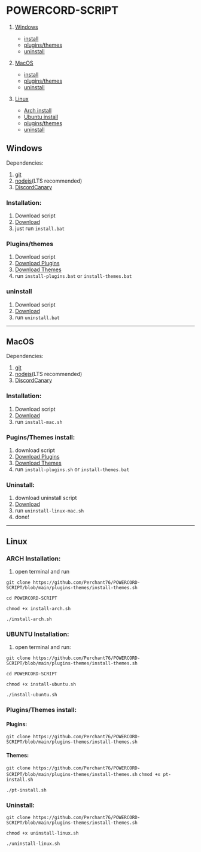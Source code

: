 # POWERCORD-SCRIPT
1. [Windows](https://github.com/Perchant76/POWERCORD-SCRIPT#windows)
    - [install](https://github.com/Perchant76/POWERCORD-SCRIPT#installation)
    - [plugins/themes](https://github.com/Perchant76/POWERCORD-SCRIPT#pluginsthemes)
    - [uninstall](https://github.com/Perchant76/POWERCORD-SCRIPT#uninstall) 
2. [MacOS](https://github.com/Perchant76/POWERCORD-SCRIPT#macos)
    - [install](https://github.com/Perchant76/POWERCORD-SCRIPT#installation-1)
    - [plugins/themes](https://github.com/Perchant76/POWERCORD-SCRIPT#pluginsthemes-install)
    - [uninstall](https://github.com/Perchant76/POWERCORD-SCRIPT#uninstall-1)

3. [Linux]()
    - [Arch install](https://github.com/Perchant76/POWERCORD-SCRIPT#arch-installation)
    - [Ubuntu install](https://github.com/Perchant76/POWERCORD-SCRIPT#ubuntu-installation)
    - [plugins/themes](https://github.com/Perchant76/POWERCORD-SCRIPT#pluginsthemes-install)
    - [uninstall](https://github.com/Perchant76/POWERCORD-SCRIPT#uninstall-1)
## Windows
Dependencies:
1. [git](https://git-scm.com/downloads)
2. [nodejs](https://nodejs.org)(LTS recommended)
3. [DiscordCanary](https://discord.com/api/download/canary?platform=win)

### Installation:
1. Download script
2. [Download](https://github.com/Perchant76/POWERCORD-SCRIPT/releases/download/win/install-win.bat)
2. just run `install.bat`

### Plugins/themes
1. Download script
2. [Download Plugins](https://github.com/Perchant76/POWERCORD-SCRIPT/releases/download/win/install-plugins.bat)
3. [Download Themes](https://github.com/Perchant76/POWERCORD-SCRIPT/releases/download/win/install-themes.bat)
4. run `install-plugins.bat` or `install-themes.bat`
### uninstall
1. Download script
2. [Download](https://github.com/Perchant76/POWERCORD-SCRIPT/releases/download/win/uninstall-win.bat)
3. run `uninstall.bat`
---

## MacOS
Dependencies:
1. [git](https://git-scm.com/downloads)
2. [nodejs](https://nodejs.org)(LTS recommended)
3. [DiscordCanary](https://discord.com/api/download/canary?platform=osx)

### Installation: 
1. Download script
2. [Download](https://github.com/Perchant76/POWERCORD-SCRIPT/releases/download/mac/install-mac.sh)
3. run `install-mac.sh`
### Pugins/Themes install:
1. download script
2. [Download Plugins](https://github.com/Perchant76/POWERCORD-SCRIPT/releases/download/mac/install-plugins.sh)
3. [Download Themes](https://github.com/Perchant76/POWERCORD-SCRIPT/releases/download/mac/install-themes.sh)
4. run `install-plugins.sh` or `install-themes.bat`
### Uninstall: 
1. download uninstall script
2. [Download](https://github.com/Perchant76/POWERCORD-SCRIPT/releases/download/mac/uninstall-linux-mac.sh)
3. run `uninstall-linux-mac.sh`
4. done!

---

## Linux
### ARCH Installation:
1. open terminal and run

`git clone https://github.com/Perchant76/POWERCORD-SCRIPT/blob/main/plugins-themes/install-themes.sh`

`cd POWERCORD-SCRIPT`

`chmod +x install-arch.sh`

`./install-arch.sh`
### UBUNTU Installation:
1. open terminal and run:

`git clone https://github.com/Perchant76/POWERCORD-SCRIPT/blob/main/plugins-themes/install-themes.sh`

`cd POWERCORD-SCRIPT`

`chmod +x install-ubuntu.sh`

`./install-ubuntu.sh`
### Plugins/Themes install:
#### Plugins:
`git clone https://github.com/Perchant76/POWERCORD-SCRIPT/blob/main/plugins-themes/install-themes.sh`
#### Themes:
`git clone https://github.com/Perchant76/POWERCORD-SCRIPT/blob/main/plugins-themes/install-themes.sh`
`chmod +x pt-install.sh`

`./pt-install.sh`
### Uninstall: 

`git clone https://github.com/Perchant76/POWERCORD-SCRIPT/blob/main/plugins-themes/install-themes.sh`

`chmod +x uninstall-linux.sh`

`./uninstall-linux.sh`
